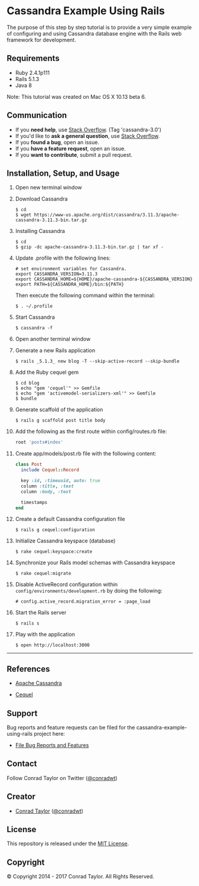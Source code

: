 # Cassandra Example Using Rails

The purpose of this step by step tutorial is to provide a very simple example of configuring and using Cassandra database engine with the Rails web framework for development.

## Requirements

- Ruby 2.4.1p111
- Rails 5.1.3
- Java 8

Note: This tutorial was created on Mac OS X 10.13 beta 6.

## Communication

- If you **need help**, use [Stack Overflow](http://stackoverflow.com/questions/tagged/cassandra-3.0). (Tag 'cassandra-3.0')
- If you'd like to **ask a general question**, use [Stack Overflow](http://stackoverflow.com/questions/tagged/cassandra-3.0).
- If you **found a bug**, open an issue.
- If you **have a feature request**, open an issue.
- If you **want to contribute**, submit a pull request.

## Installation, Setup, and Usage

1.  Open new terminal window

2.  Download Cassandra

    ```
    $ cd
    $ wget https://www-us.apache.org/dist/cassandra/3.11.3/apache-cassandra-3.11.3-bin.tar.gz
    ```

3.  Installing Cassandra

    ```
    $ cd
    $ gzip -dc apache-cassandra-3.11.3-bin.tar.gz | tar xf -
    ```

4.  Update .profile with the following lines:

    ```
    # set environment variables for Cassandra.
    export CASSANDRA_VERSION=3.11.3
    export CASSANDRA_HOME=${HOME}/apache-cassandra-${CASSANDRA_VERSION}
    export PATH=${CASSANDRA_HOME}/bin:${PATH}
    ```

    Then execute the following command within the terminal:

    ```
    $ . ~/.profile
    ```

5.  Start Cassandra

    ```
    $ cassandra -f
    ```

6.  Open another terminal window

7.  Generate a new Rails application

    ```
    $ rails _5.1.3_ new blog -T --skip-active-record --skip-bundle
    ```

8.  Add the Ruby cequel gem

    ```
    $ cd blog
    $ echo "gem 'cequel'" >> Gemfile
    $ echo "gem 'activemodel-serializers-xml'" >> Gemfile
    $ bundle
    ```

9.  Generate scaffold of the application

    ```
    $ rails g scaffold post title body
    ```

10. Add the following as the first route within config/routes.rb file:

    ```ruby
    root 'posts#index'
    ```

11. Create app/models/post.rb file with the following content:

    ```ruby
    class Post
      include Cequel::Record

      key :id, :timeuuid, auto: true
      column :title, :text
      column :body, :text

      timestamps
    end
    ```

12. Create a default Cassandra configuration file

    ```
    $ rails g cequel:configuration
    ```

13. Initialize Cassandra keyspace (database)

    ```
    $ rake cequel:keyspace:create
    ```

14. Synchronize your Rails model schemas with Cassandra keyspace

    ```
    $ rake cequel:migrate
    ```

15. Disable ActiveRecord configuration within `config/environments/development.rb`
    by doing the following:

    ```
    # config.active_record.migration_error = :page_load
    ```

16. Start the Rails server

    ```
    $ rails s
    ```

17. Play with the application

    ```
    $ open http://localhost:3000
    ```

---

## References

- [Apache Cassandra](http://cassandra.apache.org)

- [Cequel](https://github.com/cequel/cequel)

## Support

Bug reports and feature requests can be filed for the cassandra-example-using-rails project here:

- [File Bug Reports and Features](https://github.com/conradwt/cassandra-example-using-rails/issues)

## Contact

Follow Conrad Taylor on Twitter ([@conradwt](https://twitter.com/conradwt))

## Creator

- [Conrad Taylor](http://github.com/conradwt) ([@conradwt](https://twitter.com/conradwt))

## License

This repository is released under the [MIT License](http://www.opensource.org/licenses/MIT).

## Copyright

&copy; Copyright 2014 - 2017 Conrad Taylor. All Rights Reserved.
